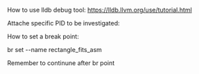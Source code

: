 How to use lldb debug tool:
https://lldb.llvm.org/use/tutorial.html

Attache specific PID to be investigated:

How to set a break point:

br set --name rectangle_fits_asm

Remember to continune after br point
